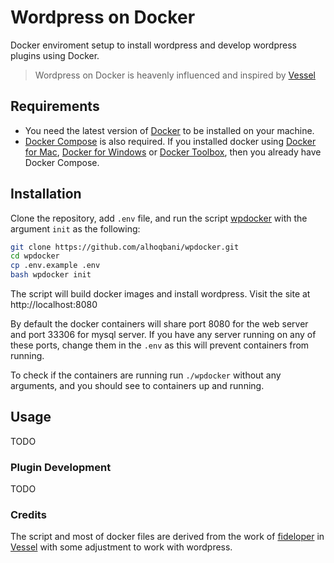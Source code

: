 # Wordpress on Docker

Docker enviroment setup to install wordpress and develop wordpress plugins 
using Docker.

> Wordpress on Docker is heavenly influenced and inspired by [Vessel][vessel]

## Requirements
- You need the latest version of [Docker][docker] to be installed on your machine.
- [Docker Compose][docker-compose] is also required. 
If you installed docker using [Docker for Mac][docker-mac], [Docker for Windows][docker-windows] or [Docker Toolbox][docker-toolbox], then you already have Docker Compose.


## Installation

Clone the repository, add `.env` file, 
and run the script [wpdocker](./wpdocker) with the argument `init` as the following:
```bash
git clone https://github.com/alhoqbani/wpdocker.git
cd wpdocker
cp .env.example .env
bash wpdocker init
```
The script will build docker images and install wordpress. Visit the site at http://localhost:8080

By default the docker containers will share port 8080 for the web server and port 33306 for mysql server.
If you have any server running on any of these ports, 
change them in the `.env` as this will prevent containers from running.

To check if the containers are running run `./wpdocker` without any arguments,
and you should see to containers up and running.

## Usage
TODO

### Plugin Development
TODO

### Credits
The script and most of docker files are derived from the work of 
[fideloper](https://github.com/fideloper) in [Vessel][vessel]
with some adjustment to work with wordpress.


[vessel]:[https://vessel.shippingdocker.com/]
[docker]:[https://docs.docker.com/install/]
[docker-compose]:[https://docs.docker.com/compose/install/]
[docker-mac]:[https://docs.docker.com/docker-for-mac/install/]
[docker-windows]:[https://docs.docker.com/docker-for-windows/install/]
[docker-toolbox]:[https://docs.docker.com/toolbox/overview/]
[fideloper]:[https://github.com/fideloper]
